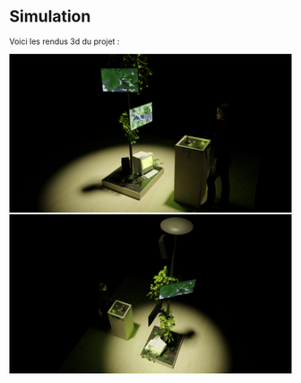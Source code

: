 # Simulation

Voici les rendus 3d du projet :

![3d1](medias/3d1.png)
![3d2](../../Assets/Images/Simulation/simulation_3d2.png)

<!--
Note : Découvrez plus d'informations sur la **[Simulation du projet ici](https://tim-montmorency.com/582523-gestion/#/contenus/3_planification/30_simulation/)**.
-->

